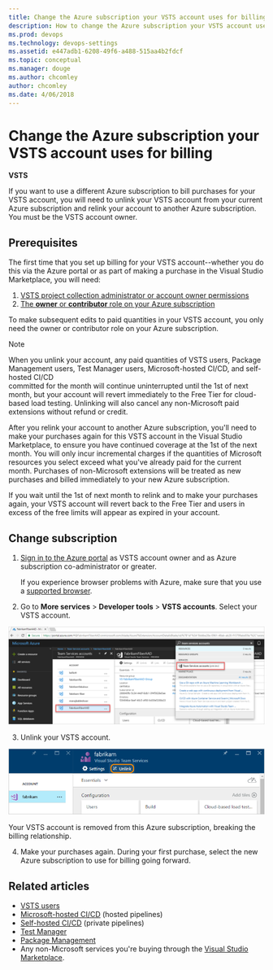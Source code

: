 ```yaml
---
title: Change the Azure subscription your VSTS account uses for billing
description: How to change the Azure subscription your VSTS account uses for billing
ms.prod: devops
ms.technology: devops-settings
ms.assetid: e447adb1-6208-49f6-a488-515aa4b2fdcf
ms.topic: conceptual
ms.manager: douge
ms.author: chcomley
author: chcomley
ms.date: 4/06/2018
---
```

[//]: # (monikerRange: 'vsts')

# Change the Azure subscription your VSTS account uses for billing

**VSTS**

If you want to use a different Azure subscription to bill purchases for your VSTS account, 
you will need to unlink your VSTS account from your current Azure subscription 
and relink your account to another Azure subscription. You must be the VSTS account owner. 

## Prerequisites

The first time that you set up billing for your VSTS account--whether you do this via the Azure portal or as part of making a purchase in the Visual Studio Marketplace, you will need:

1. [VSTS project collection administrator or account owner permissions](../accounts/faq-add-delete-users.md#find-owner)
2. [The **owner** or **contributor** role on your Azure subscription](add-backup-billing-managers.md)

To make subsequent edits to paid quantities in your VSTS account, you only need the owner or contributor role on your Azure subscription.

>[!NOTE]
> When you unlink your account, any paid quantities of VSTS users, Package Management users, Test Manager users, Microsoft-hosted CI/CD, and self-hosted CI/CD  
> committed for the month will continue uninterrupted until the 1st of next month, 
> but your account will revert immediately to the Free Tier for cloud-based load testing. Unlinking will also cancel any non-Microsoft paid extensions without refund or credit.
>
> After you relink your account to another Azure subscription, you'll need to make your purchases again for this VSTS account in the Visual Studio Marketplace, to ensure you have continued coverage at the 1st of the next month. You will only incur incremental charges if the quantities of Microsoft resources you select exceed what you've already paid for the current month. Purchases of non-Microsoft extensions will be treated as new purchases and billed immediately to your new Azure subscription.
>
> If you wait until the 1st of next month to relink and to make your purchases again, your VSTS account will revert back to the Free Tier and users in excess of the free limits will appear as expired in your account.

<a name="AzurePortal2"></a>

## Change subscription

1. [Sign in to the Azure portal](https://portal.azure.com/) 
as VSTS account owner and as Azure subscription co-administrator or greater.

    If you experience browser problems with Azure, 
    make sure that you use a [supported browser](https://azure.microsoft.com/en-us/documentation/articles/azure-preview-portal-supported-browsers-devices/).

2. Go to **More services** > **Developer tools** > **VSTS accounts**. Select your VSTS account.

 ![More services, Developer tools, VSTS, select your account](_img/_shared/ap_vso_selectlinkedaccount.png)

3. Unlink your VSTS account.

 ![Unlink your account](_img/_shared/azure-portal-unlink-subscription.png)

 Your VSTS account is removed from this Azure subscription, breaking the billing relationship.

4. Make your purchases again. During your first purchase, select the new Azure subscription to use for billing going forward.

## Related articles

- [VSTS users](https://marketplace.visualstudio.com/items?itemName=ms.vss-vstsuser)
- [Microsoft-hosted CI/CD](https://marketplace.visualstudio.com/items?itemName=ms.build-release-hosted-pipelines) (hosted pipelines)
- [Self-hosted CI/CD](https://marketplace.visualstudio.com/items?itemName=ms.build-release-private-pipelines) (private pipelines)
- [Test Manager](https://marketplace.visualstudio.com/items?itemName=ms.vss-testmanager-web)
- [Package Management](https://marketplace.visualstudio.com/items?itemName=ms.feed)
- Any non-Microsoft services you're buying through the [Visual Studio Marketplace](https://marketplace.visualstudio.com/vsts).
